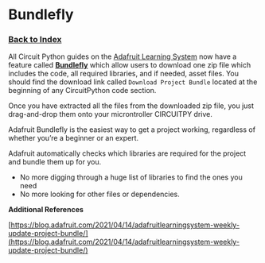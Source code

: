 
# Bundlefly

### [Back to Index](index.md)



All Circuit Python guides on the [Adafruit Learning System](https://learn.adafruit.com) now have a feature called **[Bundlefly](https://blog.adafruit.com/2021/04/14/adafruitlearningsystem-weekly-update-project-bundle/
)** which allow users to download one zip file which includes the code, all required libraries, and if needed, asset files. You should find the download link called `Download Project Bundle` located at the beginning of any CircuitPython code section.

Once you have extracted all the files from the downloaded zip file, you just drag-and-drop them onto your microntroller CIRCUITPY drive.

Adafruit Bundlefly is the easiest way to get a project working, regardless of whether you’re a beginner or an expert.


Adafruit automatically checks which libraries are required for the project and bundle them up for you. 

- No more digging through a huge list of libraries to find the ones you need
- No more looking for other files or dependencies. 



**Additional References**

[https://blog.adafruit.com/2021/04/14/adafruitlearningsystem-weekly-update-project-bundle/](https://blog.adafruit.com/2021/04/14/adafruitlearningsystem-weekly-update-project-bundle/)
